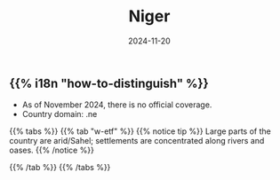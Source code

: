 ﻿---
title: "Niger"
date: 2024-11-20
lastmod: 2024-11-20
weight: 2000
draft: false
keywords: [""]
sections: [""]
bg: "bg/city.jpg"
flag: "NE.svg"
no_detaile_info: true
jetro_detail: false
is_unofficial: true
---

<div class="main-desciption country-description">
    <h2 class="section-title">{{% i18n "how-to-distinguish" %}}</h2>
    <ul class="rule-list">
        <li>As of November 2024, there is no official coverage.</li>
        <li>Country domain: .ne</li>
    </ul>
</div>

{{% tabs %}}
{{% tab "w-etf" %}}
{{% notice tip %}}
Large parts of the country are arid/Sahel; settlements are concentrated along rivers and oases.
{{% /notice %}}

{{% /tab %}}
{{% /tabs %}}
